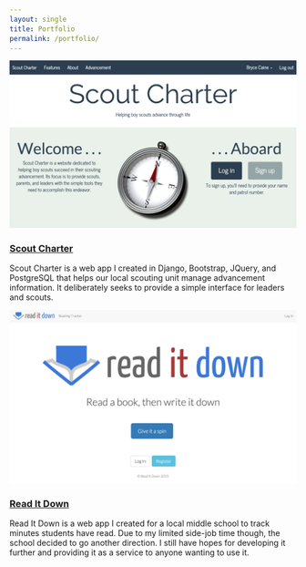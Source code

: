 ```yaml
---
layout: single
title: Portfolio
permalink: /portfolio/
---
```


<div>
    <div class="column-4">
        <a href="http://www.scoutcharter.com"><img src="/assets/images/scoutcharter.png"></a>
    </div>
    <div class="column-6">
        <h3>
            <a href="http://www.scoutcharter.com">
                Scout Charter
            </a>
        </h3>
        <p>
            Scout Charter is a web app I created in Django, Bootstrap, JQuery, and PostgreSQL that helps our local scouting unit manage advancement information. It deliberately seeks to provide a simple interface for leaders and scouts.
        </p>
    </div>
    <div class="column-4">
        <a href="http://www.readitdown.com"><img src="/assets/images/readitdown.png"></a>
    </div>
    <div class="column-6">
        <h3>
            <a href="http://www.readitdown.com">
                Read It Down
            </a>
        </h3>
        <p>
            Read It Down is a web app I created for a local middle school to track minutes students have read. Due to my limited side-job time though, the school decided to go another direction. I still have hopes for developing it further and providing it as a service to anyone wanting to use it.
        </p>
    </div>
</div>          